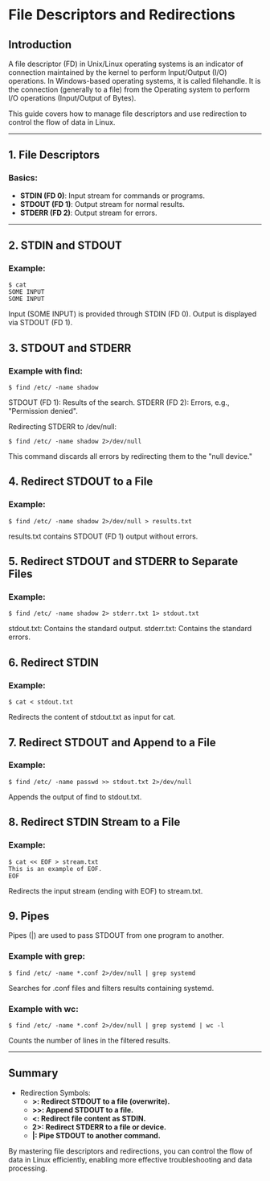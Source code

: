 # File Descriptors and Redirections 

## Introduction
A file descriptor (FD) in Unix/Linux operating systems is an indicator of connection maintained by the kernel to perform Input/Output (I/O) operations. In Windows-based operating systems, it is called filehandle. It is the connection (generally to a file) from the Operating system to perform I/O operations (Input/Output of Bytes).  

This guide covers how to manage file descriptors and use redirection to control the flow of data in Linux.

---

## **1. File Descriptors**
### Basics:
- **STDIN (FD 0)**: Input stream for commands or programs.
- **STDOUT (FD 1)**: Output stream for normal results.
- **STDERR (FD 2)**: Output stream for errors.

---

## **2. STDIN and STDOUT**
### Example:
```
$ cat
SOME INPUT
SOME INPUT
```
Input (SOME INPUT) is provided through STDIN (FD 0).
Output is displayed via STDOUT (FD 1).

## **3. STDOUT and STDERR**
### Example with find:
```
$ find /etc/ -name shadow
```
STDOUT (FD 1): Results of the search.
STDERR (FD 2): Errors, e.g., "Permission denied".

Redirecting STDERR to /dev/null:
```
$ find /etc/ -name shadow 2>/dev/null
```
This command discards all errors by redirecting them to the "null device."

## **4. Redirect STDOUT to a File**
### Example:
```
$ find /etc/ -name shadow 2>/dev/null > results.txt
```
results.txt contains STDOUT (FD 1) output without errors.

## **5. Redirect STDOUT and STDERR to Separate Files**
### Example:
```
$ find /etc/ -name shadow 2> stderr.txt 1> stdout.txt
```
stdout.txt: Contains the standard output.
stderr.txt: Contains the standard errors.

## **6. Redirect STDIN**
### Example:
```
$ cat < stdout.txt
```
Redirects the content of stdout.txt as input for cat.

## **7. Redirect STDOUT and Append to a File**
### Example:
```
$ find /etc/ -name passwd >> stdout.txt 2>/dev/null
```
Appends the output of find to stdout.txt.

## **8. Redirect STDIN Stream to a File**
### Example:
```
$ cat << EOF > stream.txt
This is an example of EOF.
EOF
```
Redirects the input stream (ending with EOF) to stream.txt.

## **9. Pipes**
Pipes (|) are used to pass STDOUT from one program to another.

### Example with grep:
```
$ find /etc/ -name *.conf 2>/dev/null | grep systemd
```
Searches for .conf files and filters results containing systemd.

### Example with wc:
```
$ find /etc/ -name *.conf 2>/dev/null | grep systemd | wc -l
```
Counts the number of lines in the filtered results.

---

## Summary
- Redirection Symbols:
  - **>: Redirect STDOUT to a file (overwrite).**
  - **>>: Append STDOUT to a file.**
  - **<: Redirect file content as STDIN.**
  - **2>: Redirect STDERR to a file or device.**
  - **|: Pipe STDOUT to another command.**

By mastering file descriptors and redirections, you can control the flow of data in Linux efficiently, enabling more effective troubleshooting and data processing.
